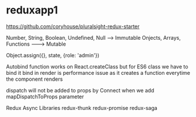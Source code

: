 # reduxapp1

https://github.com/coryhouse/pluralsight-redux-starter

Number, String, Boolean, Undefined, Null --> Immutable
Onjects, Arrays, Functions ---> Mutable

Object.assign({}, state, {role: 'admin'})

Autobind function works on React.createClass but for ES6 class we have to bind it
bind in render is performance issue as it creates a function everytime the component renders

dispatch will not be added to props by Connect when we add mapDispatchToProps parameter

Redux Async Libraries
redux-thunk
redux-promise
redux-saga
